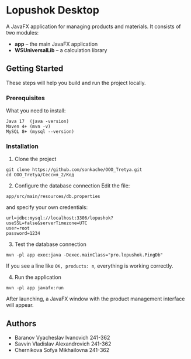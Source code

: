 # Lopushok Desktop

A JavaFX application for managing products and materials.
It consists of two modules:

* **app** – the main JavaFX application
* **WSUniversalLib** – a calculation library

## Getting Started

These steps will help you build and run the project locally.

### Prerequisites

What you need to install:

```
Java 17  (java -version)
Maven 4+ (mvn -v)
MySQL 8+ (mysql --version)
```

### Installation

1. Clone the project

```
git clone https://github.com/sonkache/OOO_Tretya.git
cd OOO_Tretya/Сессия_2/Код
```

2. Configure the database connection
   Edit the file:

```
app/src/main/resources/db.properties
```

and specify your own credentials:

```
url=jdbc:mysql://localhost:3306/lopushok?useSSL=false&serverTimezone=UTC
user=root
password=1234
```

3. Test the database connection

```
mvn -pl app exec:java -Dexec.mainClass="pro.lopushok.PingDb"
```

If you see a line like `OK, products: n`, everything is working correctly.

4. Run the application

```
mvn -pl app javafx:run
```

After launching, a JavaFX window with the product management interface will appear.

## Authors

* Baranov Vyacheslav Ivanovich 241-362
* Savvin Vladislav Alexandrovich 241-362
* Chernikova Sofya Mikhailovna 241-362

